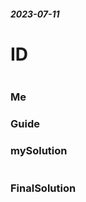 ##### 2023-07-11
# ID
```

```

### Me



### Guide


### mySolution
```java

```
### FinalSolution
```java

```
